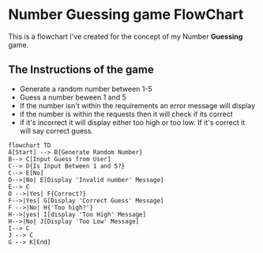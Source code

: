 # Number Guessing game FlowChart
This is a flowchart I've created for the concept of my Number **Guessing** game. 
## The Instructions of the game
+ Generate a random number between 1-5
+ Guess a number beween 1 and 5
+ If the number isn't within the requirements an error message will display
+ if the number is within the requests then it will check if its correct
+ if it's incorrect it will display either too high or too low. If it's correct it will say correct guess.
```mermaid 
flowchart TD
A[Start] --> B{Generate Random Number}
B--> C[Input Guess from User]
C--> D{Is Input Between 1 and 5?}
C--> E[No]
D-->|No| E[Display 'Invalid number' Message]
E--> C
D -->|Yes| F{Correct?}
F-->|Yes| G[Display 'Correct Guess' Message]
F -->|No| H{'Too high?'}
H-->|yes| I[display 'Too High' Message]
H-->|No| J[Display 'Too Low' Message]
I--> C
J --> C
G --> K[End]


